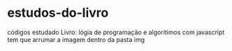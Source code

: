 # estudos-do-livro
códigos estudado
Livro:
lógia de programação  e algoritimos com javascript
tem que arrumar a imagem dentro da pasta img
